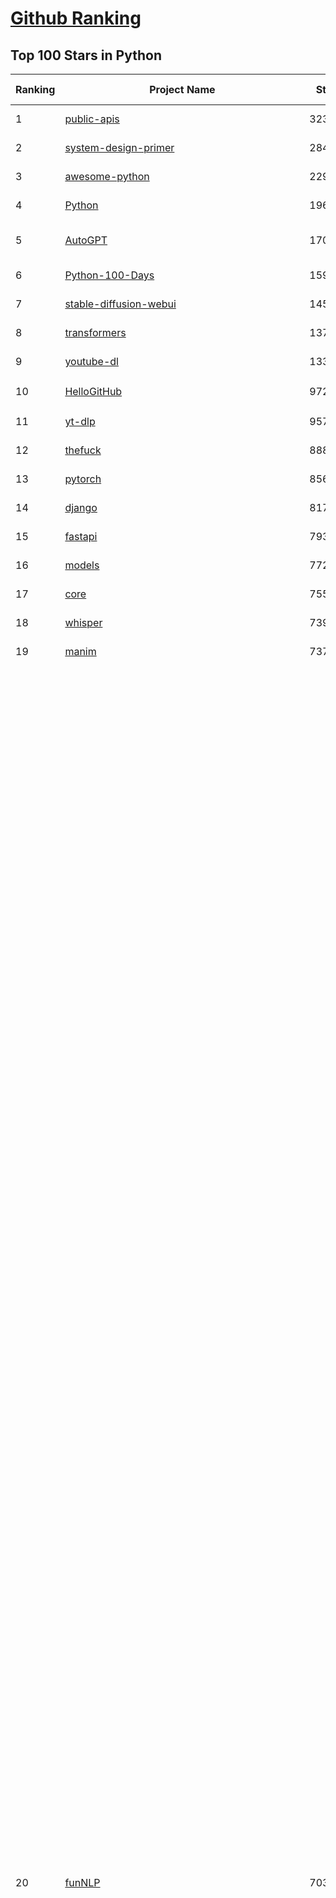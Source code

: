 [Github Ranking](../README.md)
==========

## Top 100 Stars in Python

| Ranking | Project Name | Stars | Forks | Language | Open Issues | Description | Last Commit |
| ------- | ------------ | ----- | ----- | -------- | ----------- | ----------- | ----------- |
| 1 | [public-apis](https://github.com/public-apis/public-apis) | 323615 | 34327 | Python | 39 | A collective list of free APIs | 2024-10-31T19:50:02Z |
| 2 | [system-design-primer](https://github.com/donnemartin/system-design-primer) | 284971 | 47555 | Python | 230 | Learn how to design large-scale systems. Prep for the system design interview.  Includes Anki flashcards. | 2024-12-02T01:10:39Z |
| 3 | [awesome-python](https://github.com/vinta/awesome-python) | 229950 | 25102 | Python | 0 | An opinionated list of awesome Python frameworks, libraries, software and resources. | 2024-08-11T17:10:18Z |
| 4 | [Python](https://github.com/TheAlgorithms/Python) | 196267 | 46082 | Python | 65 | All Algorithms implemented in Python | 2025-01-06T20:12:17Z |
| 5 | [AutoGPT](https://github.com/Significant-Gravitas/AutoGPT) | 170257 | 44770 | Python | 170 | AutoGPT is the vision of accessible AI for everyone, to use and to build on. Our mission is to provide the tools, so that you can focus on what matters. | 2025-01-08T23:31:02Z |
| 6 | [Python-100-Days](https://github.com/jackfrued/Python-100-Days) | 159569 | 52730 | Python | 539 | Python - 100天从新手到大师 | 2025-01-07T09:24:56Z |
| 7 | [stable-diffusion-webui](https://github.com/AUTOMATIC1111/stable-diffusion-webui) | 145538 | 27293 | Python | 2288 | Stable Diffusion web UI | 2024-12-28T22:57:08Z |
| 8 | [transformers](https://github.com/huggingface/transformers) | 137332 | 27489 | Python | 989 | 🤗 Transformers: State-of-the-art Machine Learning for Pytorch, TensorFlow, and JAX. | 2025-01-08T22:17:58Z |
| 9 | [youtube-dl](https://github.com/ytdl-org/youtube-dl) | 133506 | 10156 | Python | 3706 | Command-line program to download videos from YouTube.com and other video sites | 2025-01-06T01:42:37Z |
| 10 | [HelloGitHub](https://github.com/521xueweihan/HelloGitHub) | 97219 | 9761 | Python | 179 | :octocat: 分享 GitHub 上有趣、入门级的开源项目。Share interesting, entry-level open source projects on GitHub. | 2024-12-27T10:04:44Z |
| 11 | [yt-dlp](https://github.com/yt-dlp/yt-dlp) | 95708 | 7512 | Python | 1501 | A feature-rich command-line audio/video downloader | 2024-12-26T01:19:17Z |
| 12 | [thefuck](https://github.com/nvbn/thefuck) | 88840 | 3560 | Python | 271 | Magnificent app which corrects your previous console command. | 2024-07-19T14:56:13Z |
| 13 | [pytorch](https://github.com/pytorch/pytorch) | 85658 | 23068 | Python | 14397 | Tensors and Dynamic neural networks in Python with strong GPU acceleration | 2025-01-09T03:27:17Z |
| 14 | [django](https://github.com/django/django) | 81765 | 32033 | Python | 0 | The Web framework for perfectionists with deadlines. | 2025-01-08T15:32:42Z |
| 15 | [fastapi](https://github.com/fastapi/fastapi) | 79332 | 6791 | Python | 51 | FastAPI framework, high performance, easy to learn, fast to code, ready for production | 2025-01-08T19:50:57Z |
| 16 | [models](https://github.com/tensorflow/models) | 77291 | 45726 | Python | 1064 | Models and examples built with TensorFlow | 2025-01-09T02:08:15Z |
| 17 | [core](https://github.com/home-assistant/core) | 75598 | 31831 | Python | 2829 | :house_with_garden: Open source home automation that puts local control and privacy first. | 2025-01-09T02:44:00Z |
| 18 | [whisper](https://github.com/openai/whisper) | 73994 | 8844 | Python | 0 | Robust Speech Recognition via Large-Scale Weak Supervision | 2025-01-04T20:56:17Z |
| 19 | [manim](https://github.com/3b1b/manim) | 73770 | 6445 | Python | 431 | Animation engine for explanatory math videos | 2025-01-08T16:22:03Z |
| 20 | [funNLP](https://github.com/fighting41love/funNLP) | 70397 | 14621 | Python | 128 | 中英文敏感词、语言检测、中外手机/电话归属地/运营商查询、名字推断性别、手机号抽取、身份证抽取、邮箱抽取、中日文人名库、中文缩写库、拆字词典、词汇情感值、停用词、反动词表、暴恐词表、繁简体转换、英文模拟中文发音、汪峰歌词生成器、职业名称词库、同义词库、反义词库、否定词库、汽车品牌词库、汽车零件词库、连续英文切割、各种中文词向量、公司名字大全、古诗词库、IT词库、财经词库、成语词库、地名词库、历史名人词库、诗词词库、医学词库、饮食词库、法律词库、汽车词库、动物词库、中文聊天语料、中文谣言数据、百度中文问答数据集、句子相似度匹配算法集合、bert资源、文本生成&摘要相关工具、cocoNLP信息抽取工具、国内电话号码正则匹配、清华大学XLORE:中英文跨语言百科知识图谱、清华大学人工智能技术系列报告、自然语言生成、NLU太难了系列、自动对联数据及机器人、用户名黑名单列表、罪名法务名词及分类模型、微信公众号语料、cs224n深度学习自然语言处理课程、中文手写汉字识别、中文自然语言处理 语料/数据集、变量命名神器、分词语料库+代码、任务型对话英文数据集、ASR 语音数据集 + 基于深度学习的中文语音识别系统、笑声检测器、Microsoft多语言数字/单位/如日期时间识别包、中华新华字典数据库及api(包括常用歇后语、成语、词语和汉字)、文档图谱自动生成、SpaCy 中文模型、Common Voice语音识别数据集新版、神经网络关系抽取、基于bert的命名实体识别、关键词(Keyphrase)抽取包pke、基于医疗领域知识图谱的问答系统、基于依存句法与语义角色标注的事件三元组抽取、依存句法分析4万句高质量标注数据、cnocr：用来做中文OCR的Python3包、中文人物关系知识图谱项目、中文nlp竞赛项目及代码汇总、中文字符数据、speech-aligner: 从“人声语音”及其“语言文本”产生音素级别时间对齐标注的工具、AmpliGraph: 知识图谱表示学习(Python)库：知识图谱概念链接预测、Scattertext 文本可视化(python)、语言/知识表示工具：BERT & ERNIE、中文对比英文自然语言处理NLP的区别综述、Synonyms中文近义词工具包、HarvestText领域自适应文本挖掘工具（新词发现-情感分析-实体链接等）、word2word：(Python)方便易用的多语言词-词对集：62种语言/3,564个多语言对、语音识别语料生成工具：从具有音频/字幕的在线视频创建自动语音识别(ASR)语料库、构建医疗实体识别的模型（包含词典和语料标注）、单文档非监督的关键词抽取、Kashgari中使用gpt-2语言模型、开源的金融投资数据提取工具、文本自动摘要库TextTeaser: 仅支持英文、人民日报语料处理工具集、一些关于自然语言的基本模型、基于14W歌曲知识库的问答尝试--功能包括歌词接龙and已知歌词找歌曲以及歌曲歌手歌词三角关系的问答、基于Siamese bilstm模型的相似句子判定模型并提供训练数据集和测试数据集、用Transformer编解码模型实现的根据Hacker News文章标题自动生成评论、用BERT进行序列标记和文本分类的模板代码、LitBank：NLP数据集——支持自然语言处理和计算人文学科任务的100部带标记英文小说语料、百度开源的基准信息抽取系统、虚假新闻数据集、Facebook: LAMA语言模型分析，提供Transformer-XL/BERT/ELMo/GPT预训练语言模型的统一访问接口、CommonsenseQA：面向常识的英文QA挑战、中文知识图谱资料、数据及工具、各大公司内部里大牛分享的技术文档 PDF 或者 PPT、自然语言生成SQL语句（英文）、中文NLP数据增强（EDA）工具、英文NLP数据增强工具 、基于医药知识图谱的智能问答系统、京东商品知识图谱、基于mongodb存储的军事领域知识图谱问答项目、基于远监督的中文关系抽取、语音情感分析、中文ULMFiT-情感分析-文本分类-语料及模型、一个拍照做题程序、世界各国大规模人名库、一个利用有趣中文语料库 qingyun 训练出来的中文聊天机器人、中文聊天机器人seqGAN、省市区镇行政区划数据带拼音标注、教育行业新闻语料库包含自动文摘功能、开放了对话机器人-知识图谱-语义理解-自然语言处理工具及数据、中文知识图谱：基于百度百科中文页面-抽取三元组信息-构建中文知识图谱、masr: 中文语音识别-提供预训练模型-高识别率、Python音频数据增广库、中文全词覆盖BERT及两份阅读理解数据、ConvLab：开源多域端到端对话系统平台、中文自然语言处理数据集、基于最新版本rasa搭建的对话系统、基于TensorFlow和BERT的管道式实体及关系抽取、一个小型的证券知识图谱/知识库、复盘所有NLP比赛的TOP方案、OpenCLaP：多领域开源中文预训练语言模型仓库、UER：基于不同语料+编码器+目标任务的中文预训练模型仓库、中文自然语言处理向量合集、基于金融-司法领域(兼有闲聊性质)的聊天机器人、g2pC：基于上下文的汉语读音自动标记模块、Zincbase 知识图谱构建工具包、诗歌质量评价/细粒度情感诗歌语料库、快速转化「中文数字」和「阿拉伯数字」、百度知道问答语料库、基于知识图谱的问答系统、jieba_fast 加速版的jieba、正则表达式教程、中文阅读理解数据集、基于BERT等最新语言模型的抽取式摘要提取、Python利用深度学习进行文本摘要的综合指南、知识图谱深度学习相关资料整理、维基大规模平行文本语料、StanfordNLP 0.2.0：纯Python版自然语言处理包、NeuralNLP-NeuralClassifier：腾讯开源深度学习文本分类工具、端到端的封闭域对话系统、中文命名实体识别：NeuroNER vs. BertNER、新闻事件线索抽取、2019年百度的三元组抽取比赛：“科学空间队”源码、基于依存句法的开放域文本知识三元组抽取和知识库构建、中文的GPT2训练代码、ML-NLP - 机器学习(Machine Learning)NLP面试中常考到的知识点和代码实现、nlp4han:中文自然语言处理工具集(断句/分词/词性标注/组块/句法分析/语义分析/NER/N元语法/HMM/代词消解/情感分析/拼写检查、XLM：Facebook的跨语言预训练语言模型、用基于BERT的微调和特征提取方法来进行知识图谱百度百科人物词条属性抽取、中文自然语言处理相关的开放任务-数据集-当前最佳结果、CoupletAI - 基于CNN+Bi-LSTM+Attention 的自动对对联系统、抽象知识图谱、MiningZhiDaoQACorpus - 580万百度知道问答数据挖掘项目、brat rapid annotation tool: 序列标注工具、大规模中文知识图谱数据：1.4亿实体、数据增强在机器翻译及其他nlp任务中的应用及效果、allennlp阅读理解:支持多种数据和模型、PDF表格数据提取工具 、 Graphbrain：AI开源软件库和科研工具，目的是促进自动意义提取和文本理解以及知识的探索和推断、简历自动筛选系统、基于命名实体识别的简历自动摘要、中文语言理解测评基准，包括代表性的数据集&基准模型&语料库&排行榜、树洞 OCR 文字识别 、从包含表格的扫描图片中识别表格和文字、语声迁移、Python口语自然语言处理工具集(英文)、 similarity：相似度计算工具包，java编写、海量中文预训练ALBERT模型 、Transformers 2.0 、基于大规模音频数据集Audioset的音频增强 、Poplar：网页版自然语言标注工具、图片文字去除，可用于漫画翻译 、186种语言的数字叫法库、Amazon发布基于知识的人-人开放领域对话数据集 、中文文本纠错模块代码、繁简体转换 、 Python实现的多种文本可读性评价指标、类似于人名/地名/组织机构名的命名体识别数据集 、东南大学《知识图谱》研究生课程(资料)、. 英文拼写检查库 、 wwsearch是企业微信后台自研的全文检索引擎、CHAMELEON：深度学习新闻推荐系统元架构 、 8篇论文梳理BERT相关模型进展与反思、DocSearch：免费文档搜索引擎、 LIDA：轻量交互式对话标注工具 、aili - the fastest in-memory index in the East 东半球最快并发索引 、知识图谱车音工作项目、自然语言生成资源大全 、中日韩分词库mecab的Python接口库、中文文本摘要/关键词提取、汉字字符特征提取器 (featurizer)，提取汉字的特征（发音特征、字形特征）用做深度学习的特征、中文生成任务基准测评 、中文缩写数据集、中文任务基准测评 - 代表性的数据集-基准(预训练)模型-语料库-baseline-工具包-排行榜、PySS3：面向可解释AI的SS3文本分类器机器可视化工具 、中文NLP数据集列表、COPE - 格律诗编辑程序、doccano：基于网页的开源协同多语言文本标注工具 、PreNLP：自然语言预处理库、简单的简历解析器，用来从简历中提取关键信息、用于中文闲聊的GPT2模型：GPT2-chitchat、基于检索聊天机器人多轮响应选择相关资源列表(Leaderboards、Datasets、Papers)、(Colab)抽象文本摘要实现集锦(教程 、词语拼音数据、高效模糊搜索工具、NLP数据增广资源集、微软对话机器人框架 、 GitHub Typo Corpus：大规模GitHub多语言拼写错误/语法错误数据集、TextCluster：短文本聚类预处理模块 Short text cluster、面向语音识别的中文文本规范化、BLINK：最先进的实体链接库、BertPunc：基于BERT的最先进标点修复模型、Tokenizer：快速、可定制的文本词条化库、中文语言理解测评基准，包括代表性的数据集、基准(预训练)模型、语料库、排行榜、spaCy 医学文本挖掘与信息提取 、 NLP任务示例项目代码集、 python拼写检查库、chatbot-list - 行业内关于智能客服、聊天机器人的应用和架构、算法分享和介绍、语音质量评价指标(MOSNet, BSSEval, STOI, PESQ, SRMR)、 用138GB语料训练的法文RoBERTa预训练语言模型 、BERT-NER-Pytorch：三种不同模式的BERT中文NER实验、无道词典 - 有道词典的命令行版本，支持英汉互查和在线查询、2019年NLP亮点回顾、 Chinese medical dialogue data 中文医疗对话数据集 、最好的汉字数字(中文数字)-阿拉伯数字转换工具、 基于百科知识库的中文词语多词义/义项获取与特定句子词语语义消歧、awesome-nlp-sentiment-analysis - 情感分析、情绪原因识别、评价对象和评价词抽取、LineFlow：面向所有深度学习框架的NLP数据高效加载器、中文医学NLP公开资源整理 、MedQuAD：(英文)医学问答数据集、将自然语言数字串解析转换为整数和浮点数、Transfer Learning in Natural Language Processing (NLP) 、面向语音识别的中文/英文发音辞典、Tokenizers：注重性能与多功能性的最先进分词器、CLUENER 细粒度命名实体识别 Fine Grained Named Entity Recognition、 基于BERT的中文命名实体识别、中文谣言数据库、NLP数据集/基准任务大列表、nlp相关的一些论文及代码, 包括主题模型、词向量(Word Embedding)、命名实体识别(NER)、文本分类(Text Classificatin)、文本生成(Text Generation)、文本相似性(Text Similarity)计算等，涉及到各种与nlp相关的算法，基于keras和tensorflow 、Python文本挖掘/NLP实战示例、 Blackstone：面向非结构化法律文本的spaCy pipeline和NLP模型通过同义词替换实现文本“变脸” 、中文 预训练 ELECTREA 模型: 基于对抗学习 pretrain Chinese Model 、albert-chinese-ner - 用预训练语言模型ALBERT做中文NER 、基于GPT2的特定主题文本生成/文本增广、开源预训练语言模型合集、多语言句向量包、编码、标记和实现：一种可控高效的文本生成方法、 英文脏话大列表 、attnvis：GPT2、BERT等transformer语言模型注意力交互可视化、CoVoST：Facebook发布的多语种语音-文本翻译语料库，包括11种语言(法语、德语、荷兰语、俄语、西班牙语、意大利语、土耳其语、波斯语、瑞典语、蒙古语和中文)的语音、文字转录及英文译文、Jiagu自然语言处理工具 - 以BiLSTM等模型为基础，提供知识图谱关系抽取 中文分词 词性标注 命名实体识别 情感分析 新词发现 关键词 文本摘要 文本聚类等功能、用unet实现对文档表格的自动检测，表格重建、NLP事件提取文献资源列表 、 金融领域自然语言处理研究资源大列表、CLUEDatasetSearch - 中英文NLP数据集：搜索所有中文NLP数据集，附常用英文NLP数据集 、medical_NER - 中文医学知识图谱命名实体识别 、(哈佛)讲因果推理的免费书、知识图谱相关学习资料/数据集/工具资源大列表、Forte：灵活强大的自然语言处理pipeline工具集 、Python字符串相似性算法库、PyLaia：面向手写文档分析的深度学习工具包、TextFooler：针对文本分类/推理的对抗文本生成模块、Haystack：灵活、强大的可扩展问答(QA)框架、中文关键短语抽取工具 | 2024-05-10T07:38:24Z |
| 21 | [flask](https://github.com/pallets/flask) | 68522 | 16249 | Python | 1 | The Python micro framework for building web applications. | 2025-01-05T17:10:05Z |
| 22 | [devops-exercises](https://github.com/bregman-arie/devops-exercises) | 67258 | 15046 | Python | 31 | Linux, Jenkins, AWS, SRE, Prometheus, Docker, Python, Ansible, Git, Kubernetes, Terraform, OpenStack, SQL, NoSQL, Azure, GCP, DNS, Elastic, Network, Virtualization. DevOps Interview Questions | 2024-12-28T12:40:46Z |
| 23 | [gpt_academic](https://github.com/binary-husky/gpt_academic) | 66793 | 8192 | Python | 394 | 为GPT/GLM等LLM大语言模型提供实用化交互接口，特别优化论文阅读/润色/写作体验，模块化设计，支持自定义快捷按钮&函数插件，支持Python和C++等项目剖析&自译解功能，PDF/LaTex论文翻译&总结功能，支持并行问询多种LLM模型，支持chatglm3等本地模型。接入通义千问, deepseekcoder, 讯飞星火, 文心一言, llama2, rwkv, claude2, moss等。 | 2025-01-05T13:20:26Z |
| 24 | [screenshot-to-code](https://github.com/abi/screenshot-to-code) | 66653 | 8096 | Python | 85 | Drop in a screenshot and convert it to clean code (HTML/Tailwind/React/Vue) | 2025-01-08T22:04:48Z |
| 25 | [awesome-machine-learning](https://github.com/josephmisiti/awesome-machine-learning) | 66556 | 14723 | Python | 0 | A curated list of awesome Machine Learning frameworks, libraries and software. | 2024-12-16T21:26:20Z |
| 26 | [d2l-zh](https://github.com/d2l-ai/d2l-zh) | 64917 | 11162 | Python | 0 | 《动手学深度学习》：面向中文读者、能运行、可讨论。中英文版被70多个国家的500多所大学用于教学。 | 2024-07-30T09:32:19Z |
| 27 | [cpython](https://github.com/python/cpython) | 64646 | 30823 | Python | 7215 | The Python programming language | 2025-01-08T23:38:02Z |
| 28 | [ansible](https://github.com/ansible/ansible) | 63613 | 23939 | Python | 554 | Ansible is a radically simple IT automation platform that makes your applications and systems easier to deploy and maintain. Automate everything from code deployment to network configuration to cloud management, in a language that approaches plain English, using SSH, with no agents to install on remote systems. https://docs.ansible.com. | 2025-01-08T16:26:42Z |
| 29 | [gpt4free](https://github.com/xtekky/gpt4free) | 62988 | 13482 | Python | 24 | The official gpt4free repository \| various collection of powerful language models | 2025-01-08T18:30:11Z |
| 30 | [ComfyUI](https://github.com/comfyanonymous/ComfyUI) | 62855 | 6713 | Python | 1828 | The most powerful and modular diffusion model GUI, api and backend with a graph/nodes interface. | 2025-01-09T00:06:04Z |
| 31 | [PayloadsAllTheThings](https://github.com/swisskyrepo/PayloadsAllTheThings) | 62372 | 14849 | Python | 0 | A list of useful payloads and bypass for Web Application Security and Pentest/CTF | 2024-12-04T11:10:42Z |
| 32 | [keras](https://github.com/keras-team/keras) | 62340 | 19477 | Python | 233 | Deep Learning for humans | 2025-01-09T00:22:54Z |
| 33 | [sherlock](https://github.com/sherlock-project/sherlock) | 61621 | 7084 | Python | 88 | Hunt down social media accounts by username across social networks | 2024-11-13T21:56:34Z |
| 34 | [scikit-learn](https://github.com/scikit-learn/scikit-learn) | 60683 | 25492 | Python | 1553 | scikit-learn: machine learning in Python | 2025-01-08T21:31:20Z |
| 35 | [open-interpreter](https://github.com/OpenInterpreter/open-interpreter) | 57756 | 4956 | Python | 202 | A natural language interface for computers | 2024-12-10T20:09:11Z |
| 36 | [annotated_deep_learning_paper_implementations](https://github.com/labmlai/annotated_deep_learning_paper_implementations) | 57753 | 5885 | Python | 29 | 🧑‍🏫 60+ Implementations/tutorials of deep learning papers with side-by-side notes 📝; including transformers (original, xl, switch, feedback, vit, ...), optimizers (adam, adabelief, sophia, ...), gans(cyclegan, stylegan2, ...), 🎮 reinforcement learning (ppo, dqn), capsnet, distillation, ... 🧠 | 2024-08-24T09:18:59Z |
| 37 | [new-pac](https://github.com/Alvin9999/new-pac) | 57447 | 9633 | Python | 413 | 翻墙-科学上网、自由上网、免费科学上网、免费翻墙、fanqiang、油管youtube/视频下载、软件、VPN、一键翻墙浏览器，vps一键搭建翻墙服务器脚本/教程，免费shadowsocks/ss/ssr/v2ray/goflyway账号/节点，翻墙梯子，电脑、手机、iOS、安卓、windows、Mac、Linux、路由器翻墙、科学上网、youtube视频下载、youtube油管镜像/免翻墙网站、美区apple id共享账号、翻墙-科学上网-梯子 | 2025-01-09T04:03:24Z |
| 38 | [llama](https://github.com/meta-llama/llama) | 57137 | 9647 | Python | 420 | Inference code for Llama models | 2024-08-18T07:07:28Z |
| 39 | [localstack](https://github.com/localstack/localstack) | 57011 | 4045 | Python | 261 | 💻 A fully functional local AWS cloud stack. Develop and test your cloud & Serverless apps offline | 2025-01-08T17:26:18Z |
| 40 | [private-gpt](https://github.com/zylon-ai/private-gpt) | 54735 | 7359 | Python | 234 | Interact with your documents using the power of GPT, 100% privately, no data leaks | 2024-11-13T19:30:32Z |
| 41 | [you-get](https://github.com/soimort/you-get) | 54299 | 9675 | Python | 0 | :arrow_double_down: Dumb downloader that scrapes the web | 2025-01-04T02:13:08Z |
| 42 | [face_recognition](https://github.com/ageitgey/face_recognition) | 53876 | 13526 | Python | 757 | The world's simplest facial recognition api for Python and the command line | 2024-08-21T06:22:36Z |
| 43 | [scrapy](https://github.com/scrapy/scrapy) | 53728 | 10611 | Python | 429 | Scrapy, a fast high-level web crawling & scraping framework for Python. | 2025-01-08T16:28:51Z |
| 44 | [Real-Time-Voice-Cloning](https://github.com/CorentinJ/Real-Time-Voice-Cloning) | 53161 | 8849 | Python | 197 | Clone a voice in 5 seconds to generate arbitrary speech in real-time | 2024-08-14T19:54:03Z |
| 45 | [faceswap](https://github.com/deepfakes/faceswap) | 52822 | 13267 | Python | 24 | Deepfakes Software For All | 2024-11-19T23:13:32Z |
| 46 | [gpt-engineer](https://github.com/AntonOsika/gpt-engineer) | 52811 | 6880 | Python | 18 | Platform to experiment with the AI Software Engineer. Terminal based. NOTE: Very different from https://gptengineer.app | 2024-11-17T22:47:32Z |
| 47 | [requests](https://github.com/psf/requests) | 52333 | 9339 | Python | 184 | A simple, yet elegant, HTTP library. | 2024-12-23T16:06:01Z |
| 48 | [yolov5](https://github.com/ultralytics/yolov5) | 51837 | 16539 | Python | 186 | YOLOv5 🚀 in PyTorch > ONNX > CoreML > TFLite | 2025-01-06T20:25:14Z |
| 49 | [openpilot](https://github.com/commaai/openpilot) | 51544 | 9276 | Python | 139 | openpilot is an operating system for robotics. Currently, it upgrades the driver assistance system on 275+ supported cars. | 2025-01-09T03:22:18Z |
| 50 | [hackingtool](https://github.com/Z4nzu/hackingtool) | 51254 | 5514 | Python | 41 | ALL IN ONE Hacking Tool For Hackers | 2024-07-31T13:30:04Z |
| 51 | [rich](https://github.com/Textualize/rich) | 50244 | 1757 | Python | 186 | Rich is a Python library for rich text and beautiful formatting in the terminal. | 2024-12-02T16:01:57Z |
| 52 | [grok-1](https://github.com/xai-org/grok-1) | 49763 | 8342 | Python | 75 | Grok open release | 2024-08-30T04:17:25Z |
| 53 | [professional-programming](https://github.com/charlax/professional-programming) | 47106 | 3739 | Python | 2 | A collection of learning resources for curious software engineers | 2024-12-23T03:33:32Z |
| 54 | [big-list-of-naughty-strings](https://github.com/minimaxir/big-list-of-naughty-strings) | 46787 | 2147 | Python | 68 | The Big List of Naughty Strings is a list of strings which have a high probability of causing issues when used as user-input data. | 2024-04-18T03:26:59Z |
| 55 | [MetaGPT](https://github.com/geekan/MetaGPT) | 46520 | 5529 | Python | 61 | 🌟 The Multi-Agent Framework: First AI Software Company, Towards Natural Language Programming | 2024-12-18T02:20:32Z |
| 56 | [PaddleOCR](https://github.com/PaddlePaddle/PaddleOCR) | 45590 | 7923 | Python | 63 | Awesome multilingual OCR toolkits based on PaddlePaddle (practical ultra lightweight OCR system, support 80+ languages recognition, provide data annotation and synthesis tools, support training and deployment among server, mobile, embedded and IoT devices) | 2025-01-09T03:51:07Z |
| 57 | [pandas](https://github.com/pandas-dev/pandas) | 44228 | 18108 | Python | 3584 | Flexible and powerful data analysis / manipulation library for Python, providing labeled data structures similar to R data.frame objects, statistical functions, and much more | 2025-01-08T23:06:32Z |
| 58 | [30-Days-Of-Python](https://github.com/Asabeneh/30-Days-Of-Python) | 43787 | 8368 | Python | 65 | 30 days of Python programming challenge is a step-by-step guide to learn the Python programming language in 30 days. This challenge may take more than100 days, follow your own pace.  These videos may help too: https://www.youtube.com/channel/UC7PNRuno1rzYPb1xLa4yktw | 2024-10-09T08:43:32Z |
| 59 | [Fooocus](https://github.com/lllyasviel/Fooocus) | 42472 | 6165 | Python | 194 | Focus on prompting and generating | 2024-08-21T01:49:14Z |
| 60 | [langflow](https://github.com/langflow-ai/langflow) | 42451 | 4739 | Python | 185 | Langflow is a low-code app builder for RAG and multi-agent AI applications. It’s Python-based and agnostic to any model, API, or database. | 2025-01-09T00:12:53Z |
| 61 | [OpenHands](https://github.com/All-Hands-AI/OpenHands) | 42304 | 4671 | Python | 222 | 🙌 OpenHands: Code Less, Make More | 2025-01-09T02:39:55Z |
| 62 | [Deep-Live-Cam](https://github.com/hacksider/Deep-Live-Cam) | 42150 | 6191 | Python | 30 | real time face swap and one-click video deepfake with only a single image | 2025-01-07T11:03:22Z |
| 63 | [text-generation-webui](https://github.com/oobabooga/text-generation-webui) | 41526 | 5409 | Python | 210 | A Gradio web UI for Large Language Models with support for multiple inference backends. | 2025-01-09T03:09:01Z |
| 64 | [ChatGLM-6B](https://github.com/THUDM/ChatGLM-6B) | 40955 | 5237 | Python | 555 | ChatGLM-6B: An Open Bilingual Dialogue Language Model \| 开源双语对话语言模型 | 2024-06-27T04:05:25Z |
| 65 | [python-patterns](https://github.com/faif/python-patterns) | 40742 | 6950 | Python | 10 | A collection of design patterns/idioms in Python | 2024-09-05T20:53:59Z |
| 66 | [diagrams](https://github.com/mingrammer/diagrams) | 40079 | 2562 | Python | 303 | :art: Diagram as Code for prototyping cloud system architectures | 2025-01-06T04:45:28Z |
| 67 | [ailearning](https://github.com/apachecn/ailearning) | 39876 | 11483 | Python | 2 | AiLearning：数据分析+机器学习实战+线性代数+PyTorch+NLTK+TF2 | 2024-11-12T16:21:55Z |
| 68 | [odoo](https://github.com/odoo/odoo) | 39857 | 25798 | Python | 2981 | Odoo. Open Source Apps To Grow Your Business. | 2025-01-09T03:47:13Z |
| 69 | [stablediffusion](https://github.com/Stability-AI/stablediffusion) | 39710 | 5102 | Python | 240 | High-Resolution Image Synthesis with Latent Diffusion Models | 2024-10-10T21:28:57Z |
| 70 | [sentry](https://github.com/getsentry/sentry) | 39575 | 4242 | Python | 2000 | Developer-first error tracking and performance monitoring | 2025-01-09T03:56:21Z |
| 71 | [black](https://github.com/psf/black) | 39411 | 2498 | Python | 355 | The uncompromising Python code formatter | 2025-01-07T19:50:57Z |
| 72 | [ColossalAI](https://github.com/hpcaitech/ColossalAI) | 39009 | 4350 | Python | 404 | Making large AI models cheaper, faster and more accessible | 2025-01-08T03:51:50Z |
| 73 | [cheat.sh](https://github.com/chubin/cheat.sh) | 38761 | 1802 | Python | 121 | the only cheat sheet you need | 2024-12-31T17:50:52Z |
| 74 | [Deep-Learning-Papers-Reading-Roadmap](https://github.com/floodsung/Deep-Learning-Papers-Reading-Roadmap) | 38581 | 7335 | Python | 50 | Deep Learning papers reading roadmap for anyone who are eager to learn this amazing tech! | 2022-11-27T13:18:32Z |
| 75 | [bert](https://github.com/google-research/bert) | 38489 | 9637 | Python | 790 | TensorFlow code and pre-trained models for BERT | 2024-07-23T23:39:41Z |
| 76 | [GPT-SoVITS](https://github.com/RVC-Boss/GPT-SoVITS) | 38413 | 4341 | Python | 647 | 1 min voice data can also be used to train a good TTS model! (few shot voice cloning) | 2025-01-02T03:16:32Z |
| 77 | [nanoGPT](https://github.com/karpathy/nanoGPT) | 38357 | 6190 | Python | 215 | The simplest, fastest repository for training/finetuning medium-sized GPTs. | 2024-12-09T23:53:04Z |
| 78 | [airflow](https://github.com/apache/airflow) | 38214 | 14490 | Python | 1069 | Apache Airflow - A platform to programmatically author, schedule, and monitor workflows | 2025-01-09T03:23:05Z |
| 79 | [llama_index](https://github.com/run-llama/llama_index) | 37875 | 5441 | Python | 589 | LlamaIndex is a data framework for your LLM applications | 2025-01-09T03:01:17Z |
| 80 | [LLaMA-Factory](https://github.com/hiyouga/LLaMA-Factory) | 37552 | 4634 | Python | 253 | Unified Efficient Fine-Tuning of 100+ LLMs (ACL 2024) | 2025-01-08T10:18:49Z |
| 81 | [mitmproxy](https://github.com/mitmproxy/mitmproxy) | 37474 | 4080 | Python | 330 | An interactive TLS-capable intercepting HTTP proxy for penetration testers and software developers. | 2025-01-08T21:03:46Z |
| 82 | [FastChat](https://github.com/lm-sys/FastChat) | 37458 | 4578 | Python | 797 | An open platform for training, serving, and evaluating large language models. Release repo for Vicuna and Chatbot Arena. | 2024-12-26T23:42:40Z |
| 83 | [Open-Assistant](https://github.com/LAION-AI/Open-Assistant) | 37173 | 3252 | Python | 225 | OpenAssistant is a chat-based assistant that understands tasks, can interact with third-party systems, and retrieve information dynamically to do so. | 2024-08-17T01:55:35Z |
| 84 | [quivr](https://github.com/QuivrHQ/quivr) | 37058 | 3607 | Python | 70 | Opiniated RAG for integrating GenAI in your apps 🧠   Focus on your product rather than the RAG. Easy integration in existing products with customisation!  Any LLM: GPT4, Groq, Llama. Any Vectorstore: PGVector, Faiss. Any Files. Anyway you want.  | 2025-01-06T09:42:31Z |
| 85 | [interview_internal_reference](https://github.com/0voice/interview_internal_reference) | 36743 | 9444 | Python | 28 | 2023年最新总结，阿里，腾讯，百度，美团，头条等技术面试题目，以及答案，专家出题人分析汇总。 | 2024-05-20T12:04:02Z |
| 86 | [python-cheatsheet](https://github.com/gto76/python-cheatsheet) | 36688 | 6490 | Python | 5 | Comprehensive Python Cheatsheet | 2025-01-05T16:07:00Z |
| 87 | [TTS](https://github.com/coqui-ai/TTS) | 36650 | 4530 | Python | 21 | 🐸💬 - a deep learning toolkit for Text-to-Speech, battle-tested in research and production | 2024-08-16T12:07:14Z |
| 88 | [streamlit](https://github.com/streamlit/streamlit) | 36589 | 3155 | Python | 933 | Streamlit — A faster way to build and share data apps. | 2025-01-09T03:59:20Z |
| 89 | [WeChatMsg](https://github.com/LC044/WeChatMsg) | 36186 | 3755 | Python | 60 | 提取微信聊天记录，将其导出成HTML、Word、Excel文档永久保存，对聊天记录进行分析生成年度聊天报告，用聊天数据训练专属于个人的AI聊天助手 | 2025-01-02T13:14:29Z |
| 90 | [DeepSpeed](https://github.com/microsoft/DeepSpeed) | 36163 | 4184 | Python | 993 | DeepSpeed is a deep learning optimization library that makes distributed training and inference easy, efficient, and effective. | 2025-01-09T01:18:37Z |
| 91 | [GFPGAN](https://github.com/TencentARC/GFPGAN) | 36127 | 5976 | Python | 352 | GFPGAN aims at developing Practical Algorithms for Real-world Face Restoration. | 2024-07-26T18:44:02Z |
| 92 | [wtfpython](https://github.com/satwikkansal/wtfpython) | 35946 | 2662 | Python | 71 | What the f*ck Python? 😱 | 2024-11-26T15:56:16Z |
| 93 | [DragGAN](https://github.com/XingangPan/DragGAN) | 35821 | 3455 | Python | 144 | Official Code for DragGAN (SIGGRAPH 2023) | 2024-05-18T17:51:40Z |
| 94 | [MockingBird](https://github.com/babysor/MockingBird) | 35613 | 5222 | Python | 475 | 🚀AI拟声: 5秒内克隆您的声音并生成任意语音内容 Clone a voice in 5 seconds to generate arbitrary speech in real-time | 2024-11-15T05:00:29Z |
| 95 | [ultralytics](https://github.com/ultralytics/ultralytics) | 35129 | 6746 | Python | 838 | Ultralytics YOLO11 🚀 | 2025-01-08T20:14:43Z |
| 96 | [gym](https://github.com/openai/gym) | 35100 | 8623 | Python | 111 | A toolkit for developing and comparing reinforcement learning algorithms. | 2024-10-11T20:07:05Z |
| 97 | [gradio](https://github.com/gradio-app/gradio) | 35091 | 2650 | Python | 454 | Build and share delightful machine learning apps, all in Python. 🌟 Star to support our work! | 2025-01-09T02:04:00Z |
| 98 | [ray](https://github.com/ray-project/ray) | 34801 | 5918 | Python | 3632 | Ray is an AI compute engine. Ray consists of a core distributed runtime and a set of AI Libraries for accelerating ML workloads. | 2025-01-09T03:28:16Z |
| 99 | [OpenBB](https://github.com/OpenBB-finance/OpenBB) | 34767 | 3178 | Python | 37 | Investment Research for Everyone, Everywhere. | 2025-01-08T23:13:48Z |
| 100 | [TaskMatrix](https://github.com/chenfei-wu/TaskMatrix) | 34549 | 3311 | Python | 220 | None | 2024-01-06T02:41:20Z |

